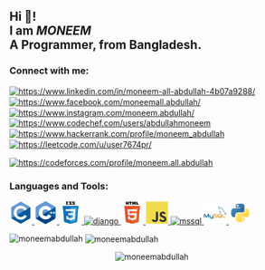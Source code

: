 <h2 align=“left”>Hi 👋!<br> I am <i><b>MONEEM</i></b><br>A Programmer, from Bangladesh.</h2>

<h3 align="left">Connect with me:</h3>
<p align="left">
<a href="https://linkedin.com/in/https://www.linkedin.com/in/moneem-all-abdullah-4b07a9288/" target="blank"><img align="center" src="https://raw.githubusercontent.com/rahuldkjain/github-profile-readme-generator/master/src/images/icons/Social/linked-in-alt.svg" alt="https://www.linkedin.com/in/moneem-all-abdullah-4b07a9288/" height="30" width="40" /></a>
<a href="https://fb.com/https://www.facebook.com/moneemall.abdullah/" target="blank"><img align="center" src="https://raw.githubusercontent.com/rahuldkjain/github-profile-readme-generator/master/src/images/icons/Social/facebook.svg" alt="https://www.facebook.com/moneemall.abdullah/" height="30" width="40" /></a>
<a href="https://instagram.com/https://www.instagram.com/moneem.abdullah/" target="blank"><img align="center" src="https://raw.githubusercontent.com/rahuldkjain/github-profile-readme-generator/master/src/images/icons/Social/instagram.svg" alt="https://www.instagram.com/moneem.abdullah/" height="30" width="40" /></a>
<a href="https://www.codechef.com/users/https://www.codechef.com/users/abdullahmoneem" target="blank"><img align="center" src="https://cdn.jsdelivr.net/npm/simple-icons@3.1.0/icons/codechef.svg" alt="https://www.codechef.com/users/abdullahmoneem" height="30" width="40" /></a>
<a href="https://www.hackerrank.com/https://www.hackerrank.com/profile/moneem_abdullah" target="blank"><img align="center" src="https://raw.githubusercontent.com/rahuldkjain/github-profile-readme-generator/master/src/images/icons/Social/hackerrank.svg" alt="https://www.hackerrank.com/profile/moneem_abdullah" height="30" width="40" /></a>
<a href="https://www.leetcode.com/https://leetcode.com/u/user7674pr/" target="blank"><img align="center" src="https://raw.githubusercontent.com/rahuldkjain/github-profile-readme-generator/master/src/images/icons/Social/leet-code.svg" alt="https://leetcode.com/u/user7674pr/" height="30" width="40" /></a>

<a href="https://codeforces.com/profile/https://codeforces.com/profile/moneem.all.abdullah" target="blank"><img align="center" src="https://raw.githubusercontent.com/rahuldkjain/github-profile-readme-generator/master/src/images/icons/Social/codeforces.svg" alt="https://codeforces.com/profile/moneem.all.abdullah" height="30" width="40" /></a>
</p>

<h3 align="left">Languages and Tools:</h3>
<p align="left"> <a href="https://www.cprogramming.com/" target="_blank" rel="noreferrer"> <img src="https://raw.githubusercontent.com/devicons/devicon/master/icons/c/c-original.svg" alt="c" width="40" height="40"/> </a> <a href="https://www.w3schools.com/cpp/" target="_blank" rel="noreferrer"> <img src="https://raw.githubusercontent.com/devicons/devicon/master/icons/cplusplus/cplusplus-original.svg" alt="cplusplus" width="40" height="40"/> </a> <a href="https://www.w3schools.com/css/" target="_blank" rel="noreferrer"> <img src="https://raw.githubusercontent.com/devicons/devicon/master/icons/css3/css3-original-wordmark.svg" alt="css3" width="40" height="40"/> </a> <a href="https://www.djangoproject.com/" target="_blank" rel="noreferrer"> <img src="https://cdn.worldvectorlogo.com/logos/django.svg" alt="django" width="40" height="40"/> </a> <a href="https://www.w3.org/html/" target="_blank" rel="noreferrer"> <img src="https://raw.githubusercontent.com/devicons/devicon/master/icons/html5/html5-original-wordmark.svg" alt="html5" width="40" height="40"/> </a> <a href="https://developer.mozilla.org/en-US/docs/Web/JavaScript" target="_blank" rel="noreferrer"> <img src="https://raw.githubusercontent.com/devicons/devicon/master/icons/javascript/javascript-original.svg" alt="javascript" width="40" height="40"/> </a> <a href="https://www.microsoft.com/en-us/sql-server" target="_blank" rel="noreferrer"> <img src="https://www.svgrepo.com/show/303229/microsoft-sql-server-logo.svg" alt="mssql" width="40" height="40"/> </a> <a href="https://www.mysql.com/" target="_blank" rel="noreferrer"> <img src="https://raw.githubusercontent.com/devicons/devicon/master/icons/mysql/mysql-original-wordmark.svg" alt="mysql" width="40" height="40"/> </a> <a href="https://www.python.org" target="_blank" rel="noreferrer"> <img src="https://raw.githubusercontent.com/devicons/devicon/master/icons/python/python-original.svg" alt="python" width="40" height="40"/> </a> </p>

<p><img align="left" src="https://github-readme-stats.vercel.app/api/top-langs?username=moneemabdullah&show_icons=true&locale=en&layout=compact" alt="moneemabdullah" /></p>

<p>&nbsp;<img align="center" src="https://github-readme-stats.vercel.app/api?username=moneemabdullah&show_icons=true&locale=en" alt="moneemabdullah" /></p>
<p align="center"> <img src="https://komarev.com/ghpvc/?username=moneemabdullah&label=Profile%20views&color=0e75b6&style=flat" alt="moneemabdullah" /> </p>
